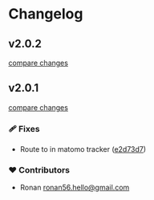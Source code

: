 # Changelog


## v2.0.2

[compare changes](https://github.com/openmost/nuxt-matomo/compare/v2.0.1...v2.0.2)

## v2.0.1

[compare changes](https://github.com/openmost/nuxt-matomo/compare/v1.0.7...v2.0.1)

### 🩹 Fixes

- Route to in matomo tracker ([e2d73d7](https://github.com/openmost/nuxt-matomo/commit/e2d73d7))

### ❤️ Contributors

- Ronan <ronan56.hello@gmail.com>

